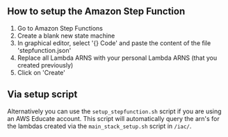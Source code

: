 ## How to setup the Amazon Step Function

1. Go to Amazon Step Functions
2. Create a blank new state machine
3. In graphical editor, select '{} Code' and paste the content of the file 'stepfunction.json'
4. Replace all Lambda ARNS with your personal Lambda ARNS (that you created previously)
5. Click on 'Create'

## Via setup script

Alternatively you can use the `setup_stepfunction.sh` script if you are using an AWS Educate account.
This script will automatically query the arn's for the lambdas created via the `main_stack_setup.sh` script in `/iac/`.
